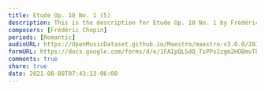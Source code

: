 ```yaml
---
title: Etude Op. 10 No. 1 (5)
description: This is the description for Etude Op. 10 No. 1 by Frédéric Chopin
composers: [Frédéric Chopin]
periods: [Romantic]
audioURL: https://OpenMusicDataset.github.io/Maestro/maestro-v3.0.0/2013/ORIG-MIDI_02_7_7_13_Group__MID--AUDIO_19_R1_2013_wav--3.midi
formURL: https://docs.google.com/forms/d/e/1FAIpQLSdQ_TsPPs2zgm2HOBmvTP5fziKMgObzz_2xqfM16iX7SRJh0w/viewform
comments: true
share: true
date: 2021-08-08T07:43:13-06:00
---
```

